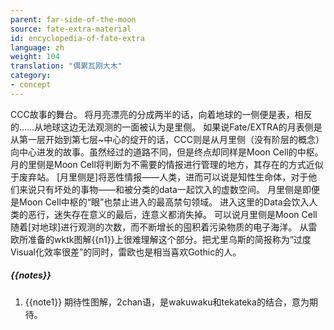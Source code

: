 ```yaml
---
parent: far-side-of-the-moon
source: fate-extra-material
id: encyclopedia-of-fate-extra
language: zh
weight: 104
translation: "偶累瓦刚大木"
category:
- concept
---
```


CCC故事的舞台。
将月亮漂亮的分成两半的话，向着地球的一侧便是表，相反的……从地球这边无法观测的一面被认为是里侧。
如果说Fate/EXTRA的月表侧是从第一层开始到第七层~中心的绽开的话，CCC则是从月里侧（没有阶层的概念）向中心进发的故事。虽然经过的道路不同，但是终点却同样是Moon Cell的中枢。
月的里侧是Moon Cell将判断为不需要的情报进行管理的地方，其存在的方式近似于废弃站。
[月里侧是]将恶性情报——人类，进而可以说是知性生命体，对于他们来说只有坏处的事物——和被分类的data一起饮入的虚数空间。
月里侧是即便是Moon Cell中枢的“眼”也禁止进入的最高禁句领域。
进入这里的Data会饮入人类的恶行，迷失存在意义的最后，连意义都消失掉。
可以说月里侧是Moon Cell随着[对地球]进行观测的次数，而不断增长的囤积着污染物质的电子海洋。
从雷欧所准备的wktk图解{{n1}}上很难理解这个部分。把尤里乌斯的简报称为“过度Visual化效率很差”的同时，雷欧也是相当喜欢Gothic的人。

##### {{notes}}

1. {{note1}} 期待性图解，2chan语，是wakuwaku和tekateka的结合，意为期待。

